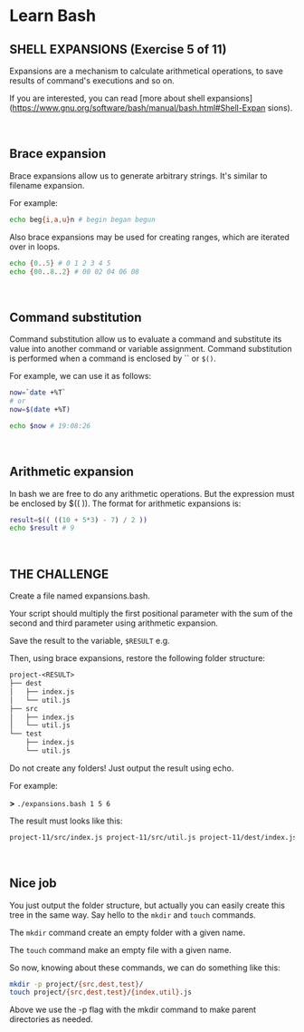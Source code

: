 # Learn Bash

## SHELL EXPANSIONS (Exercise 5 of 11)

Expansions  are a mechanism to calculate arithmetical operations, to save
results of command's executions and so on.

If you are interested, you can read [more about shell
expansions](<https://www.gnu.org/software/bash/manual/bash.html#Shell-Expan>
sions).

</br>

## Brace expansion

Brace expansions allow us to generate arbitrary strings. It's similar to
filename expansion.

For example:

```bash
echo beg{i,a,u}n # begin began begun
```

Also brace expansions may be used for creating ranges, which are iterated
over in loops.

```bash
echo {0..5} # 0 1 2 3 4 5
echo {00..8..2} # 00 02 04 06 08
```

</br>

## Command substitution

Command substitution allow us to evaluate a command and substitute its
value into another command or variable assignment. Command substitution is
performed when a command is enclosed by  `` or `$()`.

For example, we can use it as follows:

```bash
now=`date +%T`
# or
now=$(date +%T)

echo $now # 19:08:26
```

</br>

## Arithmetic expansion

In bash we are free to do any arithmetic operations. But the expression
must be enclosed by $(( )). The format for arithmetic expansions is:

```bash
result=$(( ((10 + 5*3) - 7) / 2 ))
echo $result # 9
```

</br>

## THE CHALLENGE

Create a file named expansions.bash.

Your script should multiply the first positional parameter with the sum of
the second and third parameter using arithmetic expansion.

Save the result to the variable, `$RESULT` e.g.

Then, using brace expansions, restore the following folder structure:

```txt
project-<RESULT>
├── dest
│   ├── index.js
│   └── util.js
├── src
│   ├── index.js
│   └── util.js
└── test
    ├── index.js
    └── util.js
```

Do not create any folders! Just output the result using echo.

For example:

**>** `./expansions.bash 1 5 6`

The result must looks like this:

```txt
project-11/src/index.js project-11/src/util.js project-11/dest/index.js project-11/dest/util.js project-11/test/index.js project-11/test/util.js
```

</br>

## Nice job

You just output the folder structure, but actually you can easily create
this tree in the same way. Say hello to the `mkdir` and `touch` commands.

The `mkdir` command create an empty folder with a given name.

The `touch` command make an empty file with a given name.

So now, knowing about these commands, we can do something like this:

```bash
mkdir -p project/{src,dest,test}/
touch project/{src,dest,test}/{index,util}.js
```

Above we use the -p flag with the mkdir command to make parent directories
as needed.
